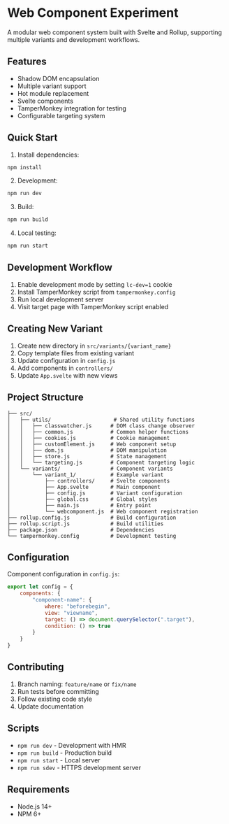 # Web Component Experiment

A modular web component system built with Svelte and Rollup, supporting multiple variants and development workflows.

## Features

- Shadow DOM encapsulation
- Multiple variant support
- Hot module replacement
- Svelte components
- TamperMonkey integration for testing
- Configurable targeting system

## Quick Start

1. Install dependencies:
```bash
npm install
```

2. Development:
```bash
npm run dev
```

3. Build:
```bash
npm run build
```

4. Local testing:
```bash
npm run start
```

## Development Workflow

1. Enable development mode by setting `lc-dev=1` cookie
2. Install TamperMonkey script from `tampermonkey.config`
3. Run local development server
4. Visit target page with TamperMonkey script enabled

## Creating New Variant

1. Create new directory in `src/variants/{variant_name}`
2. Copy template files from existing variant
3. Update configuration in `config.js`
4. Add components in `controllers/`
5. Update `App.svelte` with new views

## Project Structure

```
├── src/
│   ├── utils/                    # Shared utility functions
│   │   ├── classwatcher.js      # DOM class change observer
│   │   ├── common.js            # Common helper functions
│   │   ├── cookies.js           # Cookie management
│   │   ├── customElement.js     # Web component setup
│   │   ├── dom.js               # DOM manipulation
│   │   ├── store.js             # State management
│   │   └── targeting.js         # Component targeting logic
│   └── variants/                # Component variants
│       └── variant_1/           # Example variant
│           ├── controllers/     # Svelte components
│           ├── App.svelte       # Main component
│           ├── config.js        # Variant configuration
│           ├── global.css       # Global styles
│           ├── main.js          # Entry point
│           └── webcomponent.js  # Web component registration
├── rollup.config.js             # Build configuration
├── rollup.script.js             # Build utilities
├── package.json                 # Dependencies
└── tampermonkey.config          # Development testing
```

## Configuration

Component configuration in `config.js`:
```javascript
export let config = {
    components: {
        "component-name": {
            where: "beforebegin",
            view: "viewname",
            target: () => document.querySelector(".target"),
            condition: () => true
        }
    }
}
```

## Contributing

1. Branch naming: `feature/name` or `fix/name`
2. Run tests before committing
3. Follow existing code style
4. Update documentation

## Scripts

- `npm run dev` - Development with HMR
- `npm run build` - Production build
- `npm run start` - Local server
- `npm run sdev` - HTTPS development server

## Requirements

- Node.js 14+
- NPM 6+
